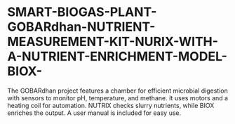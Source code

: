 # SMART-BIOGAS-PLANT-GOBARdhan-NUTRIENT-MEASUREMENT-KIT-NURIX-WITH-A-NUTRIENT-ENRICHMENT-MODEL-BIOX-
The GOBARdhan project features a chamber for efficient microbial digestion with sensors to monitor pH, temperature, and methane. It uses motors and a heating coil for automation. NUTRIX checks slurry nutrients, while BIOX enriches the output. A user manual is included for easy use.
